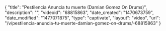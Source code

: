 {
    "title": "Pestilencia  Anuncia tu muerte  (Damian Gomez On Drums)",
    "description": "",
    "videoid": "68815863",
    "date_created": "1470673759",
    "date_modified": "1477071875",
    "type": "captivate",
    "layout": "video",
    "url": "\/v\/pestilencia-anuncia-tu-muerte-damian-gomez-on-drums\/-68815863"
}